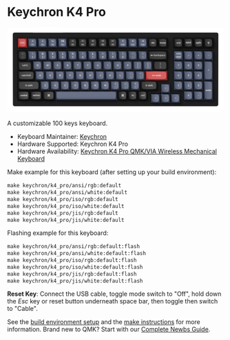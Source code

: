 # Keychron K4 Pro

![Keychron K4 Pro](https://github.com/Keychron/ProductImage/blob/main/K_Pro/k4_pro.jpg?raw=true)

A customizable 100 keys keyboard.

* Keyboard Maintainer: [Keychron](https://github.com/keychron)
* Hardware Supported: Keychron K4 Pro
* Hardware Availability: [Keychron K4 Pro QMK/VIA Wireless Mechanical Keyboard](https://www.keychron.com/products/keychron-k4-pro-qmk-via-wireless-mechanical-keyboard)

Make example for this keyboard (after setting up your build environment):

    make keychron/k4_pro/ansi/rgb:default
    make keychron/k4_pro/ansi/white:default
    make keychron/k4_pro/iso/rgb:default
    make keychron/k4_pro/iso/white:default
    make keychron/k4_pro/jis/rgb:default
    make keychron/k4_pro/jis/white:default

Flashing example for this keyboard:

    make keychron/k4_pro/ansi/rgb:default:flash
    make keychron/k4_pro/ansi/white:default:flash
    make keychron/k4_pro/iso/rgb:default:flash
    make keychron/k4_pro/iso/white:default:flash
    make keychron/k4_pro/jis/rgb:default:flash
    make keychron/k4_pro/jis/white:default:flash

**Reset Key**: Connect the USB cable, toggle mode switch to "Off", hold down the *Esc* key or reset button underneath space bar, then toggle then switch to "Cable".

See the [build environment setup](https://docs.qmk.fm/#/getting_started_build_tools) and the [make instructions](https://docs.qmk.fm/#/getting_started_make_guide) for more information. Brand new to QMK? Start with our [Complete Newbs Guide](https://docs.qmk.fm/#/newbs).
